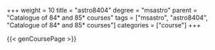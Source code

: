 +++
weight = 10
title = "astro8404"
degree = "msastro"
parent = "Catalogue of 84* and 85* courses"
tags = ["msastro", "astro8404", "Catalogue of 84* and 85* courses"]
categories = ["course"]
+++

{{< genCoursePage >}}
